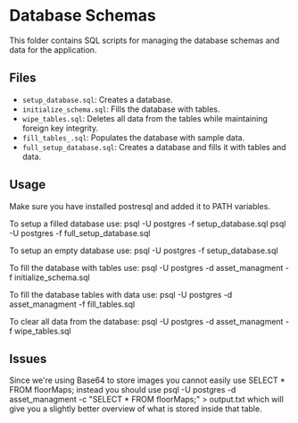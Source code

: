 # Database Schemas

This folder contains SQL scripts for managing the database schemas and data for the application.

## Files

- `setup_database.sql`: Creates a database.
- `initialize_schema.sql`: Fills the database with tables.
- `wipe_tables.sql`: Deletes all data from the tables while maintaining foreign key integrity.
- `fill_tables_.sql`: Populates the database with sample data.
- `full_setup_database.sql`: Creates a database and fills it with tables and data.

## Usage

Make sure you have installed postresql and added it to PATH variables.

To setup a filled database use:
psql -U postgres -f setup_database.sql
psql -U postgres -f full_setup_database.sql

To setup an empty database use:
psql -U postgres -f setup_database.sql

To fill the database with tables use:
psql -U postgres -d asset_managment -f initialize_schema.sql

To fill the database tables with data use:
psql -U postgres -d asset_managment -f fill_tables.sql

To clear all data from the database:
psql -U postgres -d asset_managment -f wipe_tables.sql

## Issues

Since we're using Base64 to store images you cannot easily use SELECT * FROM floorMaps; 
instead you should use psql -U postgres -d asset_managment -c "SELECT * FROM floorMaps;" > output.txt 
which will give you a slightly better overview of what is stored inside that table.